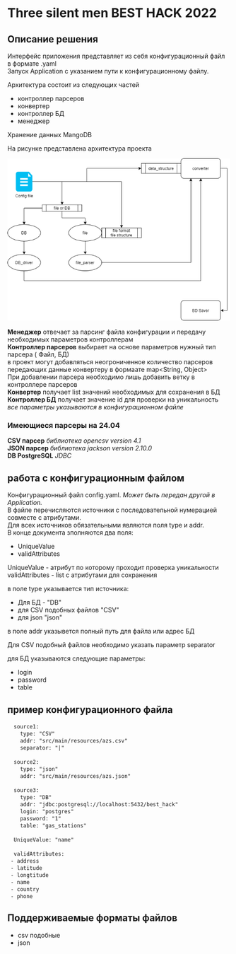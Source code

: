 # Three silent men BEST HACK 2022
## Описание решения
Интерфейс приложения представляет из себя конфигурационный файл в формате .yaml  
Запуск Application с указанием пути к конфигурационному файлу.

Архитектура состоит из следующих частей 
- контроллер парсеров
- конвертер
- контроллер БД
- менеджер

Хранение данных MangoDB

На рисунке представлена архитектура проекта

![alt tag](https://github.com/Kobzev0826/three-silent-men/blob/master/%D0%B0%D1%80%D1%85%D0%B8%D1%82%D0%B5%D0%BA%D1%82%D1%83%D1%80%D0%B0.png)

**Менеджер** отвечает за парсинг файла конфигурации и передачу необходимых параметров контроллерам  
**Контроллер парсеров** выбирает на основе параметров нужный тип парсера ( Файл, БД)  
в проект могут добавляться неогрониченное количество парсеров передающих данные конвертеру в формаате map<String, Object>  
При добавлении парсера необходимо лишь добавить ветку в контроллере парсеров  
**Конвертер** получает list значений необходимых для сохранения в БД  
**Контроллер БД** получает значение id для проверки на уникальность 
*все параметры указываются в конфигурационном файле*

### Имеющиеся парсеры на 24.04
**CSV парсер** *библиотека opencsv version 4.1*  
**JSON парсер**  *библиотека jackson version 2.10.0*  
**DB PostgreSQL** *JDBC*  

## работа с конфигурационным файлом 
Конфигурационный файл config.yaml. *Может быть передан другой в Application.*  
В файле перечисляются источники с последовательной нумерацией совместе с атрибутами.  
Для всех источников обязательными являются поля type и addr.  
В конце документа зполняются два поля:
- UniqueValue
- validAttributes

UniqueValue - атрибут по которому проходит проверка уникальности
validAttributes - list с атрибутами для сохранения

в поле type указывается тип источника: 
- Для БД - "DB"
- для CSV подобных файлов "CSV"
- для json "json"

в поле addr указывется полный путь для файла или адрес БД  

Для CSV подобный файлов необходимо указать параметр separator  

для БД указываются следующие параметры: 
- login
- password
- table

## пример конфигурационного файла
```
  source1:  
    type: "CSV"  
    addr: "src/main/resources/azs.csv"  
    separator: "|"  
    
  source2:
    type: "json"
    addr: "src/main/resources/azs.json"
    
  source3:
    type: "DB"
    addr: "jdbc:postgresql://localhost:5432/best_hack"
    login: "postgres"
    password: "1"
    table: "gas_stations"
    
  UniqueValue: "name"
    
  validAttributes:
 - address
 - latitude
 - longtitude
 - name
 - country
 - phone
```

## Поддерживаемые форматы файлов
- csv подобные 
- json
